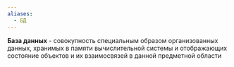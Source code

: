 ```yaml
---
aliases:
  - БД
---
```


**База данных** - совокупность специальным образом организованных данных, хранимых в памяти вычислительной системы и отображающих состояние объектов и их взаимосвязей в данной предметной области